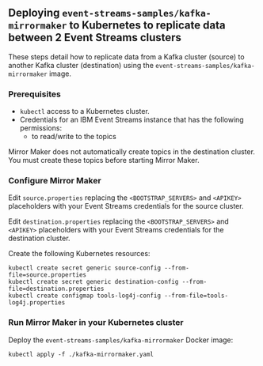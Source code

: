 
## Deploying `event-streams-samples/kafka-mirrormaker` to Kubernetes to replicate data between 2 Event Streams clusters

These steps detail how to replicate data from a Kafka cluster (source) to another Kafka cluster (destination) using the `event-streams-samples/kafka-mirrormaker` image.

### Prerequisites

- `kubectl` access to a Kubernetes cluster.
- Credentials for an IBM Event Streams instance that has the following permissions:
    - to read/write to the topics

Mirror Maker does not automatically create topics in the destination cluster. You must create these topics before starting Mirror Maker.

### Configure Mirror Maker

Edit `source.properties` replacing the `<BOOTSTRAP_SERVERS>` and `<APIKEY>` placeholders with your Event Streams credentials for the source cluster.

Edit `destination.properties` replacing the `<BOOTSTRAP_SERVERS>` and `<APIKEY>` placeholders with your Event Streams credentials for the destination cluster.

Create the following Kubernetes resources:

```shell
kubectl create secret generic source-config --from-file=source.properties
kubectl create secret generic destination-config --from-file=destination.properties
kubectl create configmap tools-log4j-config --from-file=tools-log4j.properties
```

### Run Mirror Maker in your Kubernetes cluster

Deploy the `event-streams-samples/kafka-mirrormaker` Docker image:

```shell
kubectl apply -f ./kafka-mirrormaker.yaml
```
